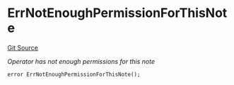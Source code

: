# ErrNotEnoughPermissionForThisNote
[Git Source](https://github.com/Crossbell-Box/Crossbell-Contracts/blob/d7461dc986f92c02778fae6c468f62f2db6d2f91/contracts/libraries/Error.sol)

*Operator has not enough permissions for this note*


```solidity
error ErrNotEnoughPermissionForThisNote();
```

